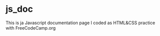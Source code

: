 # js_doc

This is ja Javascript documentation page I coded as HTML&CSS practice with FreeCodeCamp.org
